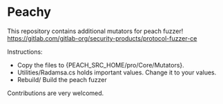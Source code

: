 # Peachy
This repository contains additional mutators for peach fuzzer! https://gitlab.com/gitlab-org/security-products/protocol-fuzzer-ce

Instructions:
- Copy the files to {PEACH_SRC_HOME/pro/Core/Mutators}.
- Utilities/Radamsa.cs holds important values. Change it to your values.
- Rebuild/ Build the peach fuzzer


<p>Contributions are very welcomed.</p>
